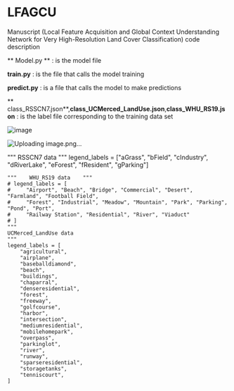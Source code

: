 # LFAGCU
Manuscript (Local Feature Acquisition and Global Context Understanding Network for Very High-Resolution Land Cover Classification) code description

** Model.py ** : is the model file

**train.py** : is the file that calls the model training

**predict.py** : is a file that calls the model to make predictions

** class_RSSCN7.json**,**class_UCMerced_LandUse.json**,**class_WHU_RS19.json** : is the label file corresponding to the training data set 


![image](https://github.com/lzp-lkd/LFAGCU/assets/98893923/b7d50e33-2d3d-45c1-89d9-609cadc7f3c1)

![Uploading image.png…]()


 """    RSSCN7 data    """
    legend_labels = ["aGrass",
                  "bField",
                  "cIndustry",
                  "dRiverLake",
                  "eForest",
                  "fResident",
                  "gParking"]

    """    WHU_RS19 data    """
    # legend_labels = [
    #     "Airport", "Beach", "Bridge", "Commercial", "Desert", "Farmland", "Football Field",
    #     "Forest", "Industrial", "Meadow", "Mountain", "Park", "Parking", "Pond", "Port",
    #     "Railway Station", "Residential", "River", "Viaduct"
    # ]
    """
    UCMerced_LandUse data
    """
    legend_labels = [
        "agricultural",
        "airplane",
        "baseballdiamond",
        "beach",
        "buildings",
        "chaparral",
        "denseresidential",
        "forest",
        "freeway",
        "golfcourse",
        "harbor",
        "intersection",
        "mediumresidential",
        "mobilehomepark",
        "overpass",
        "parkinglot",
        "river",
        "runway",
        "sparseresidential",
        "storagetanks",
        "tenniscourt",
    ]

